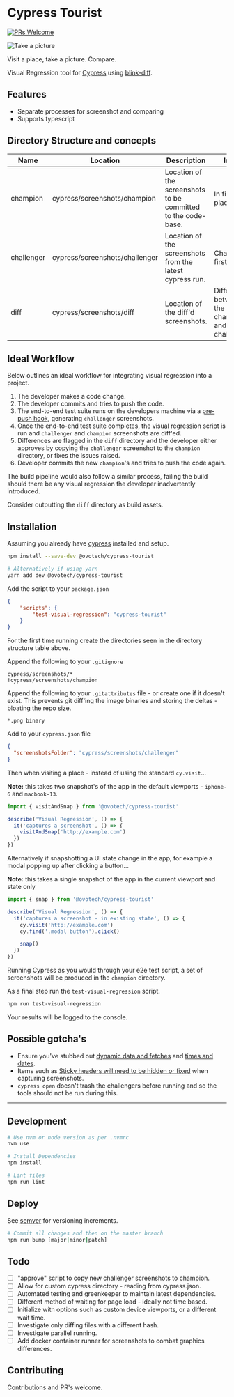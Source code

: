 # Cypress Tourist

[![PRs Welcome](https://img.shields.io/badge/PRs-welcome-brightgreen.svg?style=flat-square)](http://makeapullrequest.com)

![Take a picture](https://media.giphy.com/media/j5E9vHJSjBcDTXe4E4/source.gif)

Visit a place, take a picture. Compare.

Visual Regression tool for [Cypress] using [blink-diff].

## Features

- Separate processes for screenshot and comparing
- Supports typescript

## Directory Structure and concepts

Name | Location | Description | Intent
--- | --- | --- | ---
champion | cypress/screenshots/champion | Location of the screenshots to be committed to the code-base. | In first place
challenger | cypress/screenshots/challenger | Location of the screenshots from the latest cypress run. | Challenging first place
diff | cypress/screenshots/diff | Location of the diff'd screenshots. | Differences between the champion and challenger

## Ideal Workflow

Below outlines an ideal workflow for integrating visual regression into a project.

1. The developer makes a code change.
1. The developer commits and tries to push the code.
1. The end-to-end test suite runs on the developers machine via a [pre-push hook], generating `challenger` screenshots.
1. Once the end-to-end test suite completes, the visual regression script is run and `challenger` and `champion` screenshots are diff'ed.
1. Differences are flagged in the `diff` directory and the developer either approves by copying the `challenger` screenshot to the `champion` directory, or fixes the issues raised.
1. Developer commits the new `champion`'s and tries to push the code again.

The build pipeline would also follow a similar process, failing the build should there be any visual regression the developer inadvertently introduced.

Consider outputting the `diff` directory as build assets.

## Installation

Assuming you already have [cypress] installed and setup. 

```sh
npm install --save-dev @ovotech/cypress-tourist

# Alternatively if using yarn
yarn add dev @ovotech/cypress-tourist
```

Add the script to your `package.json`

```json
{
    "scripts": {
        "test-visual-regression": "cypress-tourist"
    }
}
```

For the first time running create the directories seen in the directory structure table above.

Append the following to your `.gitignore`

```
cypress/screenshots/*
!cypress/screenshots/champion
```

Append the following to your `.gitattributes` file - or create one if it doesn't exist. This prevents git diff'ing the image binaries and storing the deltas - bloating the repo size.

```
*.png binary
```

Add to your `cypress.json` file

```json
{
  "screenshotsFolder": "cypress/screenshots/challenger"
}
```

Then when visiting a place - instead of using the standard `cy.visit`...

**Note:** this takes two snapshot's of the app in the default viewports - `iphone-6` and `macbook-13`.

```js
import { visitAndSnap } from '@ovotech/cypress-tourist'

describe('Visual Regression', () => {
  it('captures a screenshot', () => {
    visitAndSnap('http://example.com')
  })
})
```

Alternatively if snapshotting a UI state change in the app, for example a modal popping up after clicking a button...

**Note:** this takes a single snapshot of the app in the current viewport and state only

```js
import { snap } from '@ovotech/cypress-tourist'

describe('Visual Regression', () => {
  it('captures a screenshot - in existing state', () => {
    cy.visit('http://example.com')
    cy.find('.modal button').click()

    snap()
  })
})
```

Running Cypress as you would through your e2e test script, a set of screenshots will be produced in the `champion` directory.

As a final step run the `test-visual-regression` script.

```sh
npm run test-visual-regression
```

Your results will be logged to the console.

## Possible gotcha's

- Ensure you've stubbed out [dynamic data and fetches] and [times and dates].
- Items such as [Sticky headers will need to be hidden or fixed] when capturing screenshots.
- `cypress open` doesn't trash the challengers before running and so the tools should not be run during this.

---

## Development

```sh
# Use nvm or node version as per .nvmrc
nvm use

# Install Dependencies
npm install

# Lint files
npm run lint
```

## Deploy

See [semver] for versioning increments.

```sh
# Commit all changes and then on the master branch
npm run bump [major|minor|patch]
```

## Todo

- [ ] "approve" script to copy new challenger screenshots to champion.
- [ ] Allow for custom cypress directory - reading from cypress.json.
- [ ] Automated testing and greenkeeper to maintain latest dependencies.
- [ ] Different method of waiting for page load - ideally not time based.
- [ ] Initialize with options such as custom device viewports, or a different wait time.
- [ ] Investigate only diffing files with a different hash.
- [ ] Investigate parallel running.
- [ ] Add docker container runner for screenshots to combat graphics differences.

## Contributing

Contributions and PR's welcome.

<!-- MARKDOWN REFERENCES -->

[blink-diff]: https://github.com/yahoo/blink-diff
[cypress]: https://www.cypress.io/
[dynamic data and fetches]: https://docs.cypress.io/guides/guides/network-requests.html#Testing-Strategies
[pre-push hook]: https://github.com/typicode/husky
[semver]: https://semver.org/
[Sticky headers will need to be hidden or fixed]: https://docs.cypress.io/api/commands/screenshot.html#Full-page-captures-and-fixed-sticky-elements
[times and dates]: https://docs.cypress.io/api/commands/clock.html#Syntax